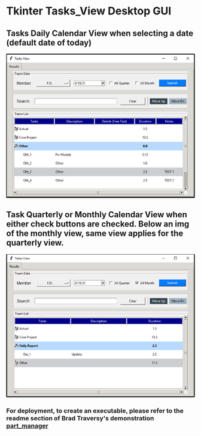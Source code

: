 
# Tkinter Tasks_View Desktop GUI

## Tasks Daily Calendar View when selecting a date (default date of today)

![TaskDailyView](imgs/TaskDailyView.png)

## Task Quarterly or Monthly Calendar View when either check buttons are checked. Below an img of the monthly view, same view applies for the quarterly view.

![TaskMonthlyView](imgs/TaskMonthlyView.png)

### For deployment, to create an executable, please refer to the readme section of Brad Traversy's demonstration [part_manager](https://github.com/bradtraversy/part_manager)
